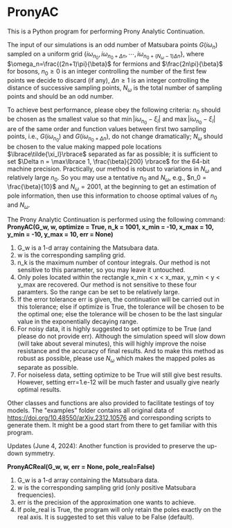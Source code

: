 # PronyAC
This is a Python program for performing Prony Analytic Continuation.

The input of our simulations is an odd number of Matsubara points $G(i \omega_n)$ sampled on a uniform grid $\lbrace i\omega_{n_0}, i\omega_{n_0 + \Delta n}, \cdots, i\omega_{n_0 + (N_{\omega}-1) \Delta n} \rbrace$, where  $\omega_n=\frac{(2n+1)\pi}{\beta}$ for fermions and $\frac{2n\pi}{\beta}$ for bosons, $n_0 \geq 0$ is an integer controlling the number of the first few points we decide to discard (if any), $\Delta n \geq 1$ is an integer controlling the distance of successive sampling points, $N_{\omega}$ is the total number of sampling points and should be an odd number. 

To achieve best performance, please obey the following criteria: $n_0$ should be chosen as the smallest value so that $\min|i\omega_{n_0} - \xi_l|$ and $\max|i\omega_{n_0} - \xi_l|$ are of the same order and  function values between first two sampling points, i.e., $G(i\omega_{n_0})$ and $G(i\omega_{n_0 + \Delta n})$, do not change dramatically;  $N_\omega$ should be chosen to the value making mapped pole locations $\lbrace\tilde{\xi_l}\rbrace$  separated as far as possible; it is sufficient to set $\Delta n = \max\lbrace 1, \frac{\beta}{200} \rbrace$ for the 64-bit machine precision. Practically, our method is robust to variations in $N_\omega$ and relatively large $n_0$. So you may use a tentative $n_0$ and $N_\omega$, e.g., $n_0 = \frac{\beta}{10}$ and $N_\omega = 2001$, at the beginning to get an estimation of pole information, then use this information to choose optimal values of $n_0$ and $N_\omega$.

The Prony Analytic Continuation is performed using the following command:  
**PronyAC(G_w, w, optimize = True, n_k = 1001, x_min = -10, x_max = 10, y_min = -10, y_max = 10, err = None)**  
1. G_w is a 1-d array containing the Matsubara data.
2. w is the corresponding sampling grid.
3. n_k is the maximum number of contour integrals. Our method is not sensitive to this parameter, so you may leave it untouched.
4. Only poles located within the rectangle  x_min < x < x_max, y_min < y < y_max are recovered. Our method is not sensitive to these four paramters. So the range can be set to be relatively large.
5. If the error tolerance err is given, the continuation will be carried out in this tolerance; else if optimize is True, the tolerance will be chosen to be the optimal one;
else the tolerance will be chosen to be the last singular value in the exponentially decaying range.
6. For noisy data, it is highly suggested to set optimize to be True (and please do not provide err). Although the simulation speed will slow down (will take about several minutes), this will highly improve the noise resistance and the accuracy of final results. And to make this method as robust as possible, please use $N_\omega$ which makes the mapped poles as separate as possible.
7. For noiseless data, setting optimize to be True will still give best results. However, setting err=1.e-12 will be much faster and usually give nearly optimal results.
       
Other classes and functions are also provided to facilitate testings of toy models. The "examples" folder contains all original data of 
https://doi.org/10.48550/arXiv.2312.10576 and corresponding scripts to generate them. It might be a good start from there to get familiar with this program.

Updates (June 4, 2024): Another function is provided to preserve the up-down symmetry.

**PronyACReal(G_w, w, err = None, pole_real=False)**
1. G_w is a 1-d array containing the Matsubara data.
2. w is the corresponding sampling grid (only positive Matsubara frequencies).
3. err is the precision of the approximation one wants to achieve.
4. If pole_real is True, the program will only retain the poles exactly on the real axis. It is suggested to set this value to be False (default).
